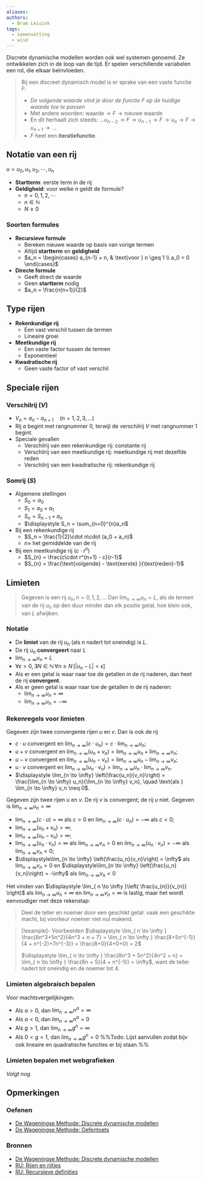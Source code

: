 ```yaml
---
aliases: 
authors:
  - Bram Leisink
tags:
  - samenvatting
  - wisd
---
```

Discrete dynamische modellen worden ook wel systemen genoemd. Ze ontwikkelen zich in de loop van de tijd. Er spelen verschillende variabelen een rol, die elkaar beïnvloeden.

> Bij een discreet dynamisch model is er sprake van een vaste functie $F$:
> - *De volgende waarde vind je door de functie $F$ op de huidige waarde toe te passen*
> - Met andere woorden: $\text{waarde} \rightarrow F \rightarrow \text{nieuwe waarde}$
> - En dit herhaalt zich steeds: $\ldots u_{n-2} \rightarrow F \rightarrow u_{n-1} \rightarrow F \rightarrow u_n \rightarrow F \rightarrow u_{n+1} \rightarrow \ldots$
> - $F$ heet een **iteratiefunctie**.

## Notatie van een rij
$u = u_0, u_1, u_2,\cdots, u_n$
- **Startterm**: eerste term in de rij
- **Geldigheid**: voor welke $n$ geldt de formule?
	- $n = 0,1,2, \cdots$
	- $n \in \mathbb{N}$
	- $N \geq 0$
### Soorten formules
- **Recursieve formule**
	- Bereken nieuwe waarde op basis van vorige termen
	- Altijd **startterm** en **geldigheid**
	- $a_n = \begin{cases} a_{n-1} + n, & \text{voor } n \geq 1 \\ a_0 = 0 \end{cases}$
- **Directe formule**
	- Geeft direct de waarde
	- Geen **startterm** nodig
	- $a_n = \frac{n(n+1)}{2}$
## Type rijen
- **Rekenkundige rij**
	- Een vast verschil tussen de termen
	- Lineaire groei
- **Meetkundige rij**
	- Een vaste factor tussen de termen
	- Exponentieel
- **Kwadratische rij**
	- Geen vaste factor of vast verschil
## Speciale rijen
### **Verschilrij** ($V$)
- $V_n = a_n - a_{n+1} \quad (n = 1,2,3,\ldots)$
- Rij $a$ begint met rangnummer $0$, terwijl de verschilrij $V$ met rangnummer $1$ begint.
- Speciale gevallen
	- Verschilrij van een rekenkundige rij: constante rij
	- Verschilrij van een meetkundige rij: meetkundige rij met dezelfde reden
	- Verschilrij van een kwadratische rij: rekenkundige rij
### **Somrij** ($S$)
- Algemene stellingen
	- $S_0 = a_0$
	- $S_1 = a_0 + a_1$
	- $S_n = S_{n-1} + a_n$
	- $\displaystyle S_n = \sum_{n=0}^{n}a_n$
- Bij een rekenkundige rij
	- $S_n = \frac{1}{2}\cdot n\cdot (a_0 + a_n)$
	- $n\times$ het gemiddelde van de rij
- Bij een meetkundige rij ($c\cdot r^n$)
	- $S_{n} = \frac{c\cdot r^{n+1} - c}{r-1}$
	- $S_{n} = \frac{\text{volgende} - \text{eerste} }{\text{reden}-1}$
## Limieten
> Gegeven is een rij $u_n, n = 0,1,2,\ldots$
> Dan $\displaystyle \lim_{n \to \infty} u_n = L$, als de termen van de rij $u_n$ op den duur minder dan elk positie getal, hoe klein ook, van $L$ afwijken.
### Notatie
- De **limiet** van de rij $u_n$ (als $n$ nadert tot oneindig) is $L$.
- De rij $u_n$ **convergeert** naar $L$
- $\displaystyle \lim_{n \to \infty} u_n = L$
- $\forall \epsilon > 0, \exists N \in \mathbb{N} \, \forall n \geq N \, [|u_n - L| < \epsilon]$
- Als er een getal is waar naar toe de getallen in de rij naderen, dan heet de rij **convergent**.
- Als er geen getal is waar naar toe de getallen in de rij naderen:
	- $\displaystyle \lim_{n \to \infty} u_n = \infty$
	- $\displaystyle \lim_{n \to \infty} u_n = - \infty$
### Rekenregels voor limieten
Gegeven zijn twee convergente rijen $u$ en $v$. Dan is ook de rij
- $c \cdot u$ convergent en $\displaystyle \lim_{n \to \infty} (c\cdot u_n) = c \cdot \lim_{n \to \infty} u_n$;
- $u + v$ convergent en $\displaystyle \lim_{n \to \infty} (u_n + v_n) = \lim_{n \to \infty} u_n + \lim_{n \to \infty} v_n$;
- $u - v$ convergent en $\displaystyle \lim_{n \to \infty} (u_n - v_n) = \lim_{n \to \infty} u_n - \lim_{n \to \infty} v_n$;
- $u \cdot v$ convergent en $\displaystyle \lim_{n \to \infty} (u_n \cdot v_n) = \lim_{n \to \infty} u_n \cdot \lim_{n \to \infty} v_n$.
- $\displaystyle \lim_{n \to \infty} \left(\frac{u_n}{v_n}\right) = \frac{\lim_{n \to \infty} u_n}{\lim_{n \to \infty} v_n}, \quad \text{als } \lim_{n \to \infty} v_n \neq 0$.

Gegeven zijn twee rijen $u$ en $v$. De rij $v$ is convergent; de rij $u$ niet.
Gegeven is $\displaystyle \lim_{ n \to \infty } u_{n} = \infty$
- $\displaystyle \lim_{ n \to \infty } (c \cdot u )=\infty$ als $c >0$ en $\displaystyle\lim_{ n \to \infty }(c\cdot u_{n}) = - \infty$ als $c<0$;
- $\displaystyle \lim_{ n \to \infty }(u_{n}+v_{n}) = \infty$;
- $\displaystyle \lim_{ n \to \infty }(u_{n}-v_{n}) = \infty$;
- $\displaystyle \lim_{ n \to \infty }(u_{n}\cdot v_{n})=\infty$ als $\displaystyle \lim_{ n \to \infty }v_{n} > 0$ en $\displaystyle \lim_{ n \to \infty }(u_{n} \cdot v_{n}) = -\infty$ als $\displaystyle \lim_{ n \to \infty }v_{n}<0$;
- $\displaystyle\lim_{n \to \infty} \left(\frac{u_n}{v_n}\right) = \infty$ als $\displaystyle\lim_{n \to \infty} v_n > 0$ en $\displaystyle\lim_{n \to \infty} \left(\frac{u_n}{v_n}\right) = -\infty$ als  $\displaystyle\lim_{n \to \infty} v_n < 0$

Het vinden van $\displaystyle \lim_{ n \to \infty }\left( \frac{u_{n}}{v_{n}} \right)$ als $\displaystyle \lim_{ n \to \infty }u_{n} = \infty$ en $\displaystyle \lim_{ n \to \infty }v_{n} = \infty$ is lastig, maar het wordt eenvoudiger met deze rekenstap:
> Deel de teller en noemer door een geschikt getal: vaak een geschikte macht, bij voorkeur noemer niet nul makend.

> [!example]- Voorbeelden
> $\displaystyle \lim_{ n \to \infty } \frac{8n^3+5n^2}{4n^3 + n + 7} = \lim_{ n \to \infty } \frac{8+5n^{-1}}{4 + n^{-2}+7n^{-3}} = \frac{8+0}{4+0+0} = 2$
> 
> $\displaystyle \lim_{ n \to \infty } \frac{8n^3 + 5n^2}{4n^2 + n} = \lim_{ n \to \infty } \frac{8n + 5}{4 + n^{-1}} = \infty$, want de teller nadert tot oneindig en de noemer tot $4$.

### Limieten algebraisch bepalen
Voor machtsvergelijkingen:
- Als $a>0$, dan $\displaystyle\lim_{ n \to \infty }n^a = \infty$
- Als $a<0$, dan $\displaystyle\lim_{ n \to \infty }n^a = 0$
- Als $g > 1$, dan $\displaystyle \lim_{ n \to \infty }g^n = \infty$
- Als $0 < g < 1$, dan $\displaystyle \lim_{ n \to \infty }g^n = 0$
%%Todo: Lijst aanvullen zodat bijv ook lineaire en quadratische functies er bij staan.%%
### Limieten bepalen met webgrafieken
*Volgt nog*

## Opmerkingen
### Oefenen
- [De Wageningse Methode: Discrete dynamische modellen](https://wageningse-methode.nl/methode/het-lesmateriaal/?download_lesmateriaal=2015_456V+wiskunde+D%2F3.+Discrete+dynamische+modellen%2F3.+Discrete+dynamische+modellen_nieuw.pdf)
- [De Wageningse Methode: Oefentoets](https://wageningse-methode.nl/methode/het-lesmateriaal/?download_lesmateriaal=2015_456V+wiskunde+D%2F3.+Discrete+dynamische+modellen%2FZT_DDM.pdf)
### Bronnen
- [De Wageningse Methode: Discrete dynamische modellen](https://wageningse-methode.nl/methode/het-lesmateriaal/?download_lesmateriaal=2015_456V+wiskunde+D%2F3.+Discrete+dynamische+modellen%2F3.+Discrete+dynamische+modellen_nieuw.pdf)
- [RU: Rijen en rijtjes](https://www.math.ru.nl/~keune/Getallen/Getallense25.xht)
- [RU: Recursieve definities](https://www.math.ru.nl/~keune/Getallen/Getallense26.xht)